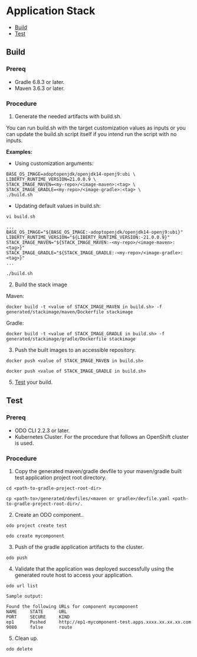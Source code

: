 # Application Stack

* [Build](#build)
* [Test](#test)

## Build

### Prereq
- Gradle 6.8.3 or later.
- Maven 3.6.3 or later.

### Procedure

1. Generate the needed artifacts with build.sh.

You can run build.sh with the target customization values as inputs or you can update the build.sh script itself if you intend run the script with no inputs.

**Examples:**

- Using customization arguments:

```
BASE_OS_IMAGE=adoptopenjdk/openjdk14-openj9:ubi \
LIBERTY_RUNTIME_VERSION=21.0.0.9 \
STACK_IMAGE_MAVEN=<my-repo>/<image-maven>:<tag> \
STACK_IMAGE_GRADLE=<my-repo>/<image-gradle>:<tag> \
./build.sh
```

- Updating default values in build.sh:

```
vi build.sh
```
```
...
BASE_OS_IMAGE="${BASE_OS_IMAGE:-adoptopenjdk/openjdk14-openj9:ubi}"
LIBERTY_RUNTIME_VERSION="${LIBERTY_RUNTIME_VERSION:-21.0.0.9}"
STACK_IMAGE_MAVEN="${STACK_IMAGE_MAVEN:-<my-repo>/<image-maven>:<tag>}"
STACK_IMAGE_GRADLE="${STACK_IMAGE_GRADLE:-<my-repo>/<image-gradle>:<tag>}"
...
```
```
./build.sh
```

2. Build the stack image

Maven:

```
docker build -t <value of STACK_IMAGE_MAVEN in build.sh> -f generated/stackimage/maven/Dockerfile stackimage
```

Gradle:

```
docker build -t <value of STACK_IMAGE_GRADLE in build.sh> -f generated/stackimage/gradle/Dockerfile stackimage
```

3. Push the built images to an accessible repository.

```
docker push <value of STACK_IMAGE_MAVEN in build.sh>
```

```
docker push <value of STACK_IMAGE_GRADLE in build.sh>
```


5. [Test](#test) your build.

## Test

### Prereq
- ODO CLI 2.2.3 or later.
- Kubernetes Cluster. For the procedure that follows an OpenShift cluster is used.

### Procedure

1. Copy the generated maven/gradle devfile to your maven/gradle built test application project root directory.

```
cd <path-to-gradle-project-root-dir>
```
```
cp <path-to>/generated/devfiles/<maven or gradle>/devfile.yaml <path-to-gradle-project-root-dir>/.
```

2. Create an ODO component..

```
odo project create test
```
```
odo create mycomponent
```

3. Push of the gradle application artifacts to the cluster.

```
odo push 
```

4. Validate that the application was deployed successfully using the generated route host to access your application.

```
odo url list
```
```
Sample output:

Found the following URLs for component mycomponent
NAME     STATE      URL                                                        PORT     SECURE     KIND
ep1      Pushed     http://ep1-mycomponent-test.apps.xxxx.xx.xx.xx.com         9080     false      route

```
5. Clean up.

```
odo delete
```